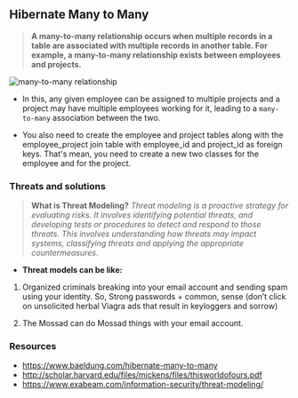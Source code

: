 ## Hibernate Many to Many
> **A many-to-many relationship occurs when multiple records in a table are associated with multiple records in another table. For example, a many-to-many relationship exists between employees and projects.**

![many-to-many relationship](https://www.baeldung.com/wp-content/uploads/2017/09/New.png)

- In this, any given employee can be assigned to multiple projects and a project may have multiple employees working for it, leading to a `many-to-many` association between the two.

- You also need to create the employee and project tables along with the employee_project join table with employee_id and project_id as foreign keys. That's mean, you need to create a new two classes for the employee and for the project.

### Threats and solutions

> **What is Threat Modeling?**
> *Threat modeling is a proactive strategy for evaluating risks. It involves identifying potential threats, and developing tests or procedures to detect and respond to those threats. This involves understanding how threats may impact systems, classifying threats and applying the appropriate countermeasures*.

- **Threat models can be like:**
1. Organized criminals breaking into your email account and sending spam using your identity. So, Strong passwords + common, sense (don’t click on unsolicited herbal Viagra ads that result in keyloggers and sorrow)

2. The Mossad can do Mossad things with your email account.

### Resources
- https://www.baeldung.com/hibernate-many-to-many
- http://scholar.harvard.edu/files/mickens/files/thisworldofours.pdf
- https://www.exabeam.com/information-security/threat-modeling/